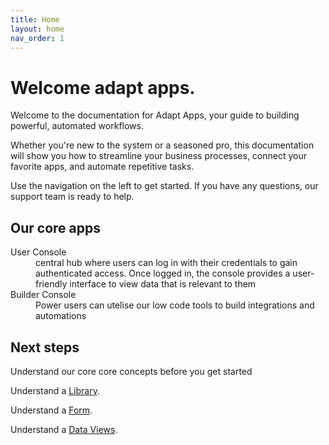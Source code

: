```yaml
---
title: Home
layout: home
nav_order: 1
---
```


# Welcome adapt apps.

Welcome to the documentation for Adapt Apps, your guide to building powerful, automated workflows.

Whether you're new to the system or a seasoned pro, this documentation will show you how to streamline your business processes, connect your favorite apps, and automate repetitive tasks.

Use the navigation on the left to get started. If you have any questions, our support team is ready to help.

## Our core apps

<dl>
  <dt>User Console</dt>
<dd>central hub where users can log in with their credentials to gain authenticated access. Once logged in, the console provides a user-friendly interface to view data that is relevant to them</dd>
    <dt>Builder Console</dt>
<dd>Power users can utelise our low code tools to build integrations and automations</dd>
</dl>

## Next steps

Understand our core core concepts before you get started

Understand a [Library](https://adaptapplications.github.io/docs/core_concepts/library.html).

Understand a [Form](https://adaptapplications.github.io/docs/core_concepts/forms.html).

Understand a [Data Views](https://adaptapplications.github.io/docs/core_concepts/library.html).




